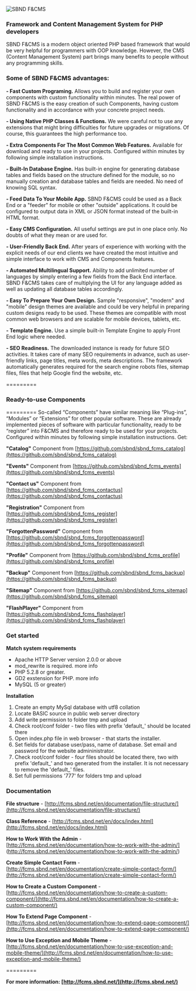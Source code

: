 ![SBND F&CMS](http://fcms.sbnd.net/upload/logo.png) 
### Framework and Content Management System for PHP developers



SBND F&CMS is a modern object oriented PHP based framework that would be very helpful for programmers with OOP knowledge. However, the CMS (Content Management System) part brings many benefits to people without any programming skills.


### Some of SBND F&CMS advantages: 

**- Fast Custom Programing.**
Allows you to build and register your own components with custom functionality within minutes.
The real power of SBND F&CMS is the easy creation of such Components, having custom functionality and in accordance with your concrete project needs. 

**- Using Native PHP Classes & Functions.**
We were careful not to use any extensions that might bring difficulties for future upgrades or migrations. Of course, this guarantees the high performance too.

**- Extra Components For The Most Common Web Features.**
Available for download and ready to use in your projects. Configured within minutes by following simple installation instructions.

**- Built-In Database Engine.**
Has built-in engine for generating database tables and fields based on the structure defined for the module, so no manually creation and database tables and fields are needed. No need of knowing SQL syntax.

**- Feed Data To Your Mobile App.**
SBND F&CMS could be used as a Back End or a "feeder" for mobile or other "outside" applications. It could be configured to output data in XML or JSON format instead of the built-in HTML format.

**- Easy CMS Configuration.**
All useful settings are put in one place only. No doubts of what they mean or are used for.

**- User-Friendly Back End.**
After years of experience with working with the explicit needs of our end clients we have created the most intuitive and simple interface to work with CMS and Components features. 

**- Automated Multilingual Support.**
Ability to add unlimited number of languages by simply entering a few fields from the Back End interface. SBND F&CMS takes care of multiplying the UI for any language added as well as updating all database tables accordingly.

**- Easy To Prepare Your Own Design.**
Sample "responsive", "modern" and "mobile" design themes are available and could be very helpful in preparing custom designs ready to be used. These themes are compatible with most common web browsers and are scalable for mobile devices, tablets, etc.

**- Template Engine.**
Use a simple built-in Template Engine to apply Front End logic where needed.

**- SEO Readiness.**
The downloaded instance is ready for future SEO activities. It takes care of many SEO requirements in advance, such as user-friendly links, page titles, meta words, meta descriptions. The framework automatically generates required for the search engine robots files, sitemap files, files that help Google find the website, etc.


=========

### Ready-to-use Components


=========
So-called “Components” have similar meaning like “Plug-ins”, “Modules” or “Extensions” for other popular software. These are already implemented pieces of software with particular functionality, ready to be “register” into F&CMS and therefore ready to be used for your projects. Configured within minutes by following simple installation instructions.
Get:

**"Catalog"** Component from [https://github.com/sbnd/sbnd_fcms_catalog](https://github.com/sbnd/sbnd_fcms_catalog)

**"Events"** Component from [https://github.com/sbnd/sbnd_fcms_events](https://github.com/sbnd/sbnd_fcms_events)

**"Contact us"** Component from [https://github.com/sbnd/sbnd_fcms_contactus](https://github.com/sbnd/sbnd_fcms_contactus)

**"Registration"** Component from [https://github.com/sbnd/sbnd_fcms_register](https://github.com/sbnd/sbnd_fcms_register)

**"ForgottenPassword"** Component from [https://github.com/sbnd/sbnd_fcms_forgottenpassword](https://github.com/sbnd/sbnd_fcms_forgottenpassword)

**"Profile"** Component from [https://github.com/sbnd/sbnd_fcms_profile](https://github.com/sbnd/sbnd_fcms_profile)

**"Backup"** Component from [https://github.com/sbnd/sbnd_fcms_backup](https://github.com/sbnd/sbnd_fcms_backup)

**"Sitemap"** Component from [https://github.com/sbnd/sbnd_fcms_sitemap](https://github.com/sbnd/sbnd_fcms_sitemap)

**"FlashPlayer"** Component from [https://github.com/sbnd/sbnd_fcms_flashplayer](https://github.com/sbnd/sbnd_fcms_flashplayer)


### Get started
 
**Match system requirements**

- Apache HTTP Server version 2.0.0 or above
- mod_rewrite is required. more info
- PHP 5.2.8 or greater. 
- GD2 exstension for PHP. more info
- MySQL (5 or greater)

**Installation**

1. Create an empty MySql database with utf8 collation
2. Locate BASIC source in public web server directory
3. Add write permission to folder tmp and upload
4. Check root/conf folder - two files with prefix 'default_' should be located there
5. Open index.php file in web browser - that starts the installer.
6. Set fields for database user/pass, name of database. Set email and password for the website admininistrator.
7. Check root/conf folder - four files should be located there, two with prefix 'default_' and two generated from the installer. It is not necessary to remove the 'default_' files.
8. Set full permissions '777' for folders tmp and upload


### Documentation


**File structure** - [http://fcms.sbnd.net/en/documentation/file-structure/](http://fcms.sbnd.net/en/documentation/file-structure/)

**Class Reference** - [http://fcms.sbnd.net/en/docs/index.html](http://fcms.sbnd.net/en/docs/index.html)

**How to Work With the Admin** - [http://fcms.sbnd.net/en/documentation/how-to-work-with-the-admin/]
(http://fcms.sbnd.net/en/documentation/how-to-work-with-the-admin/)

**Create Simple Contact Form** - [http://fcms.sbnd.net/en/documentation/create-simple-contact-form/](http://fcms.sbnd.net/en/documentation/create-simple-contact-form/)

**How to Create a Custom Component** - [http://fcms.sbnd.net/en/documentation/how-to-create-a-custom-component/](http://fcms.sbnd.net/en/documentation/how-to-create-a-custom-component/)

**How To Extend Page Component** - [http://fcms.sbnd.net/en/documentation/how-to-extend-page-component/](http://fcms.sbnd.net/en/documentation/how-to-extend-page-component/)

**How to Use Exception and Mobile Theme** - [http://fcms.sbnd.net/en/documentation/how-to-use-exception-and-mobile-theme/](http://fcms.sbnd.net/en/documentation/how-to-use-exception-and-mobile-theme/)

=========

**For more information: [http://fcms.sbnd.net/](http://fcms.sbnd.net/)** 
